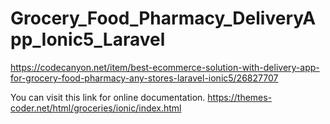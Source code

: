 # Grocery_Food_Pharmacy_DeliveryApp_Ionic5_Laravel

https://codecanyon.net/item/best-ecommerce-solution-with-delivery-app-for-grocery-food-pharmacy-any-stores-laravel-ionic5/26827707



You can visit this link for online documentation. 
https://themes-coder.net/html/groceries/ionic/index.html
